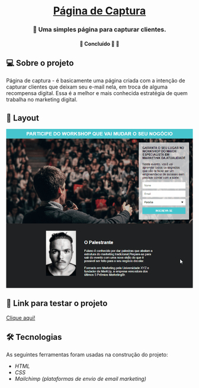 

<h1 align="center">
      <a href="#" alt="Página de Captura"> Página de Captura </a>
</h1>

<h3 align="center">
    🌱 Uma simples página para capturar clientes.
</h3>

</p>

<h4 align="center">
	🚧   Concluído 🚀 🚧
</h4>

## 💻 Sobre o projeto

Página de captura - é basicamente uma página criada com a intenção de capturar clientes que deixam seu e-mail nela, em troca de alguma recompensa digital. Essa é a melhor e mais conhecida estratégia de quem trabalha no marketing digital.


## 🎨 Layout

<p align="center" style="display: flex; align-items: flex-start; justify-content: center;">
  <img alt="Página de Captura" src="./images/Animação.gif">
</p>

## 🚀 Link para testar o projeto

<a href="https://danielsouz4.github.io/pag-de-cap/">
Clique aqui!
</a>

## 🛠 Tecnologias

As seguintes ferramentas foram usadas na construção do projeto:

-   *HTML*
-   *CSS*
-   *Mailchimp (plataformas de envio de email marketing)*
